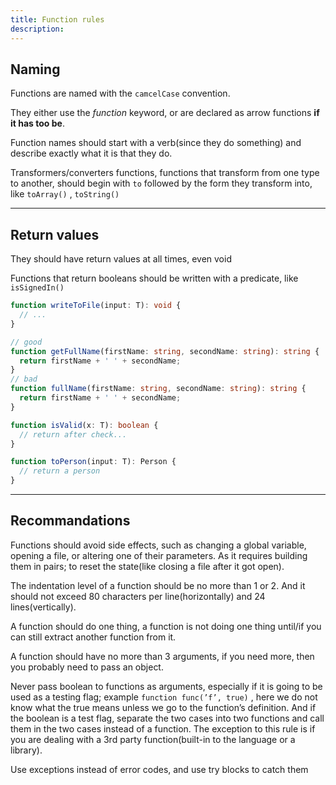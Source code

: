 ```yaml
---
title: Function rules
description:
---
```


## Naming

Functions are named with the `camcelCase` convention.

They either use the _function_ keyword, or are declared as arrow functions **if it has too be**.

Function names should start with a verb(since they do something) and describe exactly what it is that they do.

Transformers/converters functions, functions that transform from one type to another, should begin with `to` followed by the form they transform into, like `toArray()` , `toString()`

---

## Return values

They should have return values at all times, even void

Functions that return booleans should be written with a predicate, like `isSignedIn()`

```ts
function writeToFile(input: T): void {
  // ...
}

// good
function getFullName(firstName: string, secondName: string): string {
  return firstName + ' ' + secondName;
}
// bad
function fullName(firstName: string, secondName: string): string {
  return firstName + ' ' + secondName;
}

function isValid(x: T): boolean {
  // return after check...
}

function toPerson(input: T): Person {
  // return a person
}
```

---

## Recommandations

Functions should avoid side effects, such as changing a global variable, opening a file, or altering one of their parameters. As it requires building them in pairs; to reset the state(like closing a file after it got open).

The indentation level of a function should be no more than 1 or 2. And it should not exceed 80 characters per line(horizontally) and 24 lines(vertically).

A function should do one thing, a function is not doing one thing until/if you can still extract another function from it.

A function should have no more than 3 arguments, if you need more, then you probably need to pass an object.

Never pass boolean to functions as arguments, especially if it is going to be used as a testing flag; example `function func(’f’, true)` , here we do not know what the true means unless we go to the function’s definition. And if the boolean is a test flag, separate the two cases into two functions and call them in the two cases instead of a function. The exception to this rule is if you are dealing with a 3rd party function(built-in to the language or a library).

Use exceptions instead of error codes, and use try blocks to catch them
